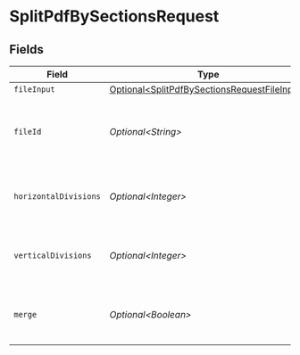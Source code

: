 # SplitPdfBySectionsRequest


## Fields

| Field                                                                                                          | Type                                                                                                           | Required                                                                                                       | Description                                                                                                    | Example                                                                                                        |
| -------------------------------------------------------------------------------------------------------------- | -------------------------------------------------------------------------------------------------------------- | -------------------------------------------------------------------------------------------------------------- | -------------------------------------------------------------------------------------------------------------- | -------------------------------------------------------------------------------------------------------------- |
| `fileInput`                                                                                                    | [Optional\<SplitPdfBySectionsRequestFileInput>](../../models/components/SplitPdfBySectionsRequestFileInput.md) | :heavy_minus_sign:                                                                                             | N/A                                                                                                            |                                                                                                                |
| `fileId`                                                                                                       | *Optional\<String>*                                                                                            | :heavy_minus_sign:                                                                                             | File ID for server-side files (can be used instead of fileInput)                                               | a1b2c3d4-5678-90ab-cdef-ghijklmnopqr                                                                           |
| `horizontalDivisions`                                                                                          | *Optional\<Integer>*                                                                                           | :heavy_minus_sign:                                                                                             | Number of horizontal divisions for each PDF page                                                               |                                                                                                                |
| `verticalDivisions`                                                                                            | *Optional\<Integer>*                                                                                           | :heavy_minus_sign:                                                                                             | Number of vertical divisions for each PDF page                                                                 |                                                                                                                |
| `merge`                                                                                                        | *Optional\<Boolean>*                                                                                           | :heavy_minus_sign:                                                                                             | Merge the split documents into a single PDF                                                                    |                                                                                                                |